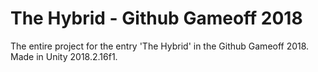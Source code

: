 # The Hybrid - Github Gameoff 2018
The entire project for the entry 'The Hybrid' in the Github Gameoff 2018. Made in Unity 2018.2.16f1.

